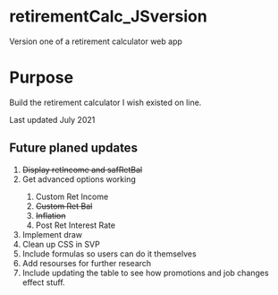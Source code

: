 # retirementCalc_JSversion
Version one of a retirement calculator web app

<h1>Purpose</h1>
<p>Build the retirement calculator I wish existed on line.</p>


<p>Last updated July 2021</p>
<h2>Future planed updates</h2>
<ol>
  <li><s>Display retIncome and safRetBal</s></li>
  <li>Get advanced options working</li>
    <ol>
      <li>Custom Ret Income</li>
      <li><s>Custom Ret Bal</s></li>
      <li><s>Inflation</s></li>
      <li>Post Ret Interest Rate</li>
    </ol>
  <li>Implement draw</li>
  <li>Clean up CSS in SVP</li>
  <li>Include formulas so users can do it themselves</li>
  <li>Add resourses for further research</li>
  <li>Include updating the table to see how promotions and job changes effect stuff.</li>
</ol>
